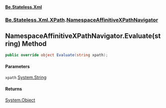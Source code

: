 #### [Be.Stateless.Xml](README.md 'README')
### [Be.Stateless.Xml.XPath](Be.Stateless.Xml.XPath.md 'Be.Stateless.Xml.XPath').[NamespaceAffinitiveXPathNavigator](NamespaceAffinitiveXPathNavigator.md 'Be.Stateless.Xml.XPath.NamespaceAffinitiveXPathNavigator')

## NamespaceAffinitiveXPathNavigator.Evaluate(string) Method

```csharp
public override object Evaluate(string xpath);
```
#### Parameters

<a name='Be.Stateless.Xml.XPath.NamespaceAffinitiveXPathNavigator.Evaluate(string).xpath'></a>

`xpath` [System.String](https://docs.microsoft.com/en-us/dotnet/api/System.String 'System.String')

#### Returns
[System.Object](https://docs.microsoft.com/en-us/dotnet/api/System.Object 'System.Object')